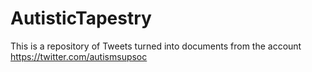 # AutisticTapestry
This is a repository of Tweets turned into documents from the account  https://twitter.com/autismsupsoc

